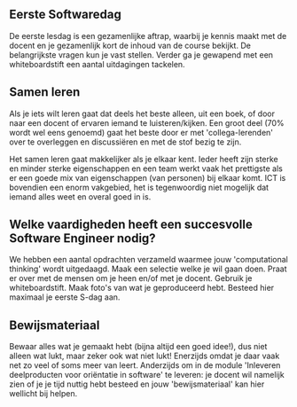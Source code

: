 ## Eerste Softwaredag

De eerste lesdag is een gezamenlijke aftrap, waarbij je kennis maakt met de docent en je gezamenlijk kort de inhoud van de course bekijkt. De belangrijkste vragen kun je vast stellen. Verder ga je gewapend met een whiteboardstift een aantal uitdagingen tackelen.



## Samen leren
Als je iets wilt leren gaat dat deels het beste alleen, uit een boek, of door naar een docent of ervaren iemand te luisteren/kijken. Een groot deel (70% wordt wel eens genoemd) gaat het beste door er met 'collega-lerenden' over te overleggen en discussiëren en met de stof bezig te zijn.

Het samen leren gaat makkelijker als je elkaar kent. Ieder heeft zijn sterke en minder sterke eigenschappen
en een team werkt vaak het prettigste als er een goede mix van eigenschappen (van personen) bij elkaar komt.
ICT is bovendien een enorm vakgebied, het is tegenwoordig niet mogelijk dat iemand alles weet en overal goed in is.


## Welke vaardigheden heeft een succesvolle Software Engineer nodig?

We hebben een aantal opdrachten verzameld waarmee jouw 'computational thinking' wordt uitgedaagd.
Maak een selectie welke je wil gaan doen. Praat er over met de mensen om je heen en/of met je docent.
Gebruik je whiteboardstift. Maak foto's van wat je geproduceerd hebt.
Besteed hier maximaal je eerste S-dag aan.

## Bewijsmateriaal

Bewaar alles wat je gemaakt hebt (bijna altijd een goed idee!), dus niet alleen wat lukt, maar zeker ook wat niet lukt! Enerzijds omdat je daar vaak net zo veel of soms meer van leert. Anderzijds om in de module 'Inleveren deelproducten voor oriëntatie in software' te leveren: je docent wil namelijk zien of je je tijd nuttig hebt besteed en jouw 'bewijsmateriaal' kan hier wellicht bij helpen.
